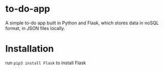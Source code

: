 # to-do-app

A simple to-do app built in Python and Flask, which stores data in noSQL format, in JSON files locally.

# Installation

run `pip3 install Flask` to install Flask